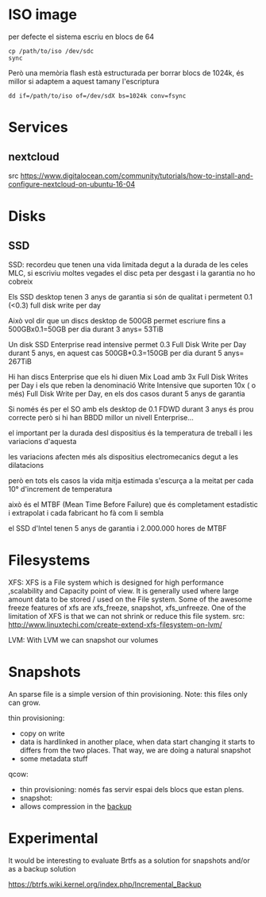 # ISO image

per defecte el sistema escriu en blocs de 64

```
cp /path/to/iso /dev/sdc
sync
```

Però una memòria flash està estructurada per borrar blocs de 1024k, és millor si adaptem a aquest tamany l'escriptura

`dd if=/path/to/iso of=/dev/sdX bs=1024k conv=fsync`

# Services

## nextcloud

src https://www.digitalocean.com/community/tutorials/how-to-install-and-configure-nextcloud-on-ubuntu-16-04

# Disks

## SSD

SSD: recordeu que tenen una vida limitada degut a la durada de les celes MLC, si escriviu moltes vegades el disc peta per desgast i la garantia no ho cobreix

Els SSD desktop tenen 3 anys de garantia si són de qualitat i permetent 0.1 (<0.3) full disk write per day

Això vol dir que un discs desktop de 500GB permet escriure fins a 500GBx0.1=50GB per dia durant 3 anys= 53TiB

Un disk SSD Enterprise read intensive permet 0.3 Full Disk Write per Day durant 5 anys, en aquest cas 500GB*0.3=150GB per dia durant 5 anys= 267TiB

Hi han discs Enterprise que els hi diuen Mix Load amb 3x Full Disk Writes per Day i els que reben la denominació Write Intensive que suporten 10x ( o més) Full Disk Write per Day, en els dos casos durant 5 anys de garantia

Si només és per el SO amb els desktop de 0.1 FDWD durant 3 anys és prou correcte però si hi han BBDD millor un nivell Enterprise...

el important per la durada desl dispositius és la temperatura de treball i les variacions d'aquesta

les variacions afecten més als dispositius electromecanics degut a les dilatacions

però en tots els casos la vida mitja estimada s'escurça a la meitat per cada 10° d'increment de temperatura

això és el MTBF (Mean Time Before Failure) que és completament estadístic i extrapolat i cada fabricant ho fà com li sembla

el SSD d'Intel tenen 5 anys de garantia i 2.000.000 hores de MTBF

# Filesystems

XFS: XFS is a File system which is designed for high performance ,scalability and Capacity point of view. It is generally used where large amount data to be stored / used on the File system. Some of the awesome freeze features of xfs are xfs_freeze, snapshot, xfs_unfreeze. One of the limitation of XFS is that we can not shrink or reduce this file system. src: http://www.linuxtechi.com/create-extend-xfs-filesystem-on-lvm/

LVM: With LVM we can snapshot our volumes

# Snapshots

An sparse file is a simple version of thin provisioning. Note: this files only can grow.

thin provisioning:
- copy on write
- data is hardlinked in another place, when data start changing it starts to differs from the two places. That way, we are doing a natural snapshot
- some metadata stuff

qcow:
- thin provisioning: només fas servir espai dels blocs que estan plens. 
- snapshot:
- allows compression in the [backup](https://pve.proxmox.com/wiki/VMA#VMA_backup_format)

# Experimental

It would be interesting to evaluate Brtfs as a solution for snapshots and/or as a backup solution

https://btrfs.wiki.kernel.org/index.php/Incremental_Backup
